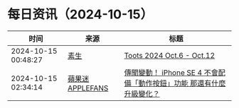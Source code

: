 ﻿# 每日资讯（2024-10-15）

|时间|来源|标题|
|---|---|---|
|2024-10-15 00:48:27|[素生](http://z.arlmy.me/atom.xml)|[Toots 2024 Oct.6 - Oct.12](http://z.arlmy.me/posts/MastodonArchives/2024/MastodonTootsArchives_20241012/)|
|2024-10-15 02:34:14|[蘋果迷 APPLEFANS](https://applefans.today/feed/)|[傳聞變動！ iPhone SE 4 不會配備「動作按鈕」功能 那還有什麼升級變化？](https://applefans.today/2024-10-iphone-se-4-action-button-rumors/)|

